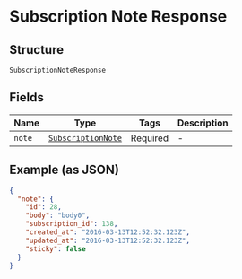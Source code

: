 
# Subscription Note Response

## Structure

`SubscriptionNoteResponse`

## Fields

| Name | Type | Tags | Description |
|  --- | --- | --- | --- |
| `note` | [`SubscriptionNote`](../../doc/models/subscription-note.md) | Required | - |

## Example (as JSON)

```json
{
  "note": {
    "id": 28,
    "body": "body0",
    "subscription_id": 138,
    "created_at": "2016-03-13T12:52:32.123Z",
    "updated_at": "2016-03-13T12:52:32.123Z",
    "sticky": false
  }
}
```

